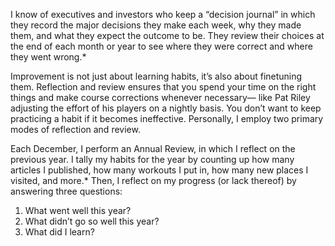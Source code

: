 I know of executives and investors who keep a “decision journal” in
which they record the major decisions they make each week, why they
made them, and what they expect the outcome to be. They review their
choices at the end of each month or year to see where they were
correct and where they went wrong.*

Improvement is not just about learning habits, it’s also about finetuning
them. Reflection and review ensures that you spend your time
on the right things and make course corrections whenever necessary—
like Pat Riley adjusting the effort of his players on a nightly basis. You
don’t want to keep practicing a habit if it becomes ineffective.
Personally, I employ two primary modes of reflection and review.

Each December, I perform an Annual Review, in which I reflect on the
previous year. I tally my habits for the year by counting up how many
articles I published, how many workouts I put in, how many new
places I visited, and more.* Then, I reflect on my progress (or lack
thereof) by answering three questions:

1. What went well this year?
2. What didn’t go so well this year?
3. What did I learn?